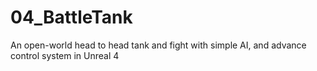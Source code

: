 # 04_BattleTank
An open-world head to head tank and fight with simple AI, and advance control system in Unreal 4
